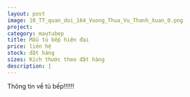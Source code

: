 ```yaml
---
layout: post
image: 10_TT_quan_doi_164_Vuong_Thua_Vu_Thanh_Xuan_0.png
project:
category: mautubep
title: Mẫu tủ bếp hiện đại
price: liên hệ
stock: đặt hàng
sizes: Kích thước theo đặt hàng
description: |
---
```

Thông tin về tủ bếp!!!!!!